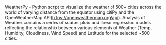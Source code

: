 WeatherPy - Python script to visualize the weather of 500+ cities across the world of varying distance from the equator using citiPy and the OpenWeatherMap API(https://openweathermap.org/api). Analysis of Weather contains a series of scatter plots and linear regression models relfecting the relationship between various elements of Weather (Temp, Humidity, Cloudiness, Wind Speed) and Latitude for the selected ~500 cities. 

